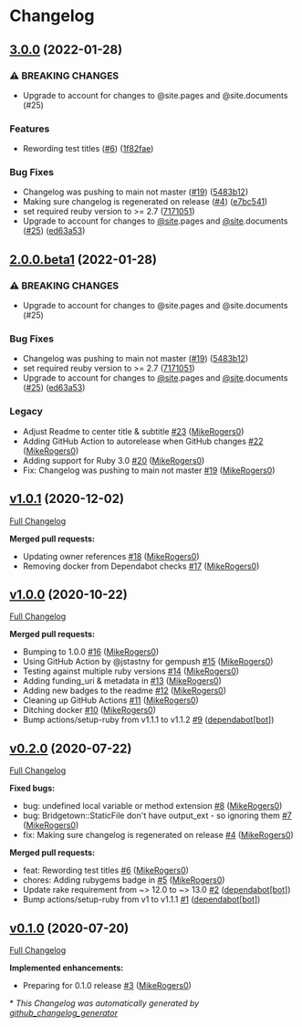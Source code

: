 # Changelog

## [3.0.0](https://github.com/bt-rb/bridgetown-minify-html/compare/v2.0.0...v3.0.0) (2022-01-28)


### ⚠ BREAKING CHANGES

* Upgrade to account for changes to @site.pages and @site.documents (#25)

### Features

* Rewording test titles ([#6](https://github.com/bt-rb/bridgetown-minify-html/issues/6)) ([1f82fae](https://github.com/bt-rb/bridgetown-minify-html/commit/1f82fae6e5376c3a527f1bd3df2598ae7865de0a))


### Bug Fixes

* Changelog was pushing to main not master ([#19](https://github.com/bt-rb/bridgetown-minify-html/issues/19)) ([5483b12](https://github.com/bt-rb/bridgetown-minify-html/commit/5483b1250b3c0035600ed8a3bab6d7512cc17a97))
* Making sure changelog is regenerated on release ([#4](https://github.com/bt-rb/bridgetown-minify-html/issues/4)) ([e7bc541](https://github.com/bt-rb/bridgetown-minify-html/commit/e7bc541785ea5d1c04cd0cbee8207343d6acdd62))
* set required reuby version to >= 2.7 ([7171051](https://github.com/bt-rb/bridgetown-minify-html/commit/717105125bad53f0b574044cdda81d2ffa96038d))
* Upgrade to account for changes to [@site](https://github.com/site).pages and [@site](https://github.com/site).documents ([#25](https://github.com/bt-rb/bridgetown-minify-html/issues/25)) ([ed63a53](https://github.com/bt-rb/bridgetown-minify-html/commit/ed63a53686abc0b15298d6d84f70cfeff67e9287))

## [2.0.0.beta1](https://github.com/bt-rb/bridgetown-minify-html/compare/v1.0.1...v2.0.0.beta1) (2022-01-28)


### ⚠ BREAKING CHANGES

* Upgrade to account for changes to @site.pages and @site.documents (#25)

### Bug Fixes

* Changelog was pushing to main not master ([#19](https://github.com/bt-rb/bridgetown-minify-html/issues/19)) ([5483b12](https://github.com/bt-rb/bridgetown-minify-html/commit/5483b1250b3c0035600ed8a3bab6d7512cc17a97))
* set required reuby version to >= 2.7 ([7171051](https://github.com/bt-rb/bridgetown-minify-html/commit/717105125bad53f0b574044cdda81d2ffa96038d))
* Upgrade to account for changes to [@site](https://github.com/site).pages and [@site](https://github.com/site).documents ([#25](https://github.com/bt-rb/bridgetown-minify-html/issues/25)) ([ed63a53](https://github.com/bt-rb/bridgetown-minify-html/commit/ed63a53686abc0b15298d6d84f70cfeff67e9287))

### Legacy

- Adjust Readme to center title & subtitle [\#23](https://github.com/bt-rb/bridgetown-minify-html/pull/23) ([MikeRogers0](https://github.com/MikeRogers0))
- Adding GitHub Action to autorelease when GitHub changes [\#22](https://github.com/bt-rb/bridgetown-minify-html/pull/22) ([MikeRogers0](https://github.com/MikeRogers0))
- Adding support for Ruby 3.0 [\#20](https://github.com/bt-rb/bridgetown-minify-html/pull/20) ([MikeRogers0](https://github.com/MikeRogers0))
- Fix: Changelog was pushing to main not master [\#19](https://github.com/bt-rb/bridgetown-minify-html/pull/19) ([MikeRogers0](https://github.com/MikeRogers0))

## [v1.0.1](https://github.com/bt-rb/bridgetown-minify-html/tree/v1.0.1) (2020-12-02)

[Full Changelog](https://github.com/bt-rb/bridgetown-minify-html/compare/v1.0.0...v1.0.1)

**Merged pull requests:**

- Updating owner references [\#18](https://github.com/bt-rb/bridgetown-minify-html/pull/18) ([MikeRogers0](https://github.com/MikeRogers0))
- Removing docker from Dependabot checks [\#17](https://github.com/bt-rb/bridgetown-minify-html/pull/17) ([MikeRogers0](https://github.com/MikeRogers0))

## [v1.0.0](https://github.com/bt-rb/bridgetown-minify-html/tree/v1.0.0) (2020-10-22)

[Full Changelog](https://github.com/bt-rb/bridgetown-minify-html/compare/v0.2.0...v1.0.0)

**Merged pull requests:**

- Bumping to 1.0.0 [\#16](https://github.com/bt-rb/bridgetown-minify-html/pull/16) ([MikeRogers0](https://github.com/MikeRogers0))
- Using GitHub Action by @jstastny for gempush [\#15](https://github.com/bt-rb/bridgetown-minify-html/pull/15) ([MikeRogers0](https://github.com/MikeRogers0))
- Testing against multiple ruby versions [\#14](https://github.com/bt-rb/bridgetown-minify-html/pull/14) ([MikeRogers0](https://github.com/MikeRogers0))
- Adding funding\_uri & metadata in [\#13](https://github.com/bt-rb/bridgetown-minify-html/pull/13) ([MikeRogers0](https://github.com/MikeRogers0))
- Adding new badges to the readme [\#12](https://github.com/bt-rb/bridgetown-minify-html/pull/12) ([MikeRogers0](https://github.com/MikeRogers0))
- Cleaning up GitHub Actions [\#11](https://github.com/bt-rb/bridgetown-minify-html/pull/11) ([MikeRogers0](https://github.com/MikeRogers0))
- Ditching docker [\#10](https://github.com/bt-rb/bridgetown-minify-html/pull/10) ([MikeRogers0](https://github.com/MikeRogers0))
- Bump actions/setup-ruby from v1.1.1 to v1.1.2 [\#9](https://github.com/bt-rb/bridgetown-minify-html/pull/9) ([dependabot[bot]](https://github.com/apps/dependabot))

## [v0.2.0](https://github.com/bt-rb/bridgetown-minify-html/tree/v0.2.0) (2020-07-22)

[Full Changelog](https://github.com/bt-rb/bridgetown-minify-html/compare/v0.1.0...v0.2.0)

**Fixed bugs:**

- bug: undefined local variable or method extension [\#8](https://github.com/bt-rb/bridgetown-minify-html/pull/8) ([MikeRogers0](https://github.com/MikeRogers0))
- bug: Bridgetown::StaticFile don't have output\_ext - so ignoring them [\#7](https://github.com/bt-rb/bridgetown-minify-html/pull/7) ([MikeRogers0](https://github.com/MikeRogers0))
- fix: Making sure changelog is regenerated on release [\#4](https://github.com/bt-rb/bridgetown-minify-html/pull/4) ([MikeRogers0](https://github.com/MikeRogers0))

**Merged pull requests:**

- feat: Rewording test titles [\#6](https://github.com/bt-rb/bridgetown-minify-html/pull/6) ([MikeRogers0](https://github.com/MikeRogers0))
- chores: Adding rubygems badge in [\#5](https://github.com/bt-rb/bridgetown-minify-html/pull/5) ([MikeRogers0](https://github.com/MikeRogers0))
- Update rake requirement from ~\> 12.0 to ~\> 13.0 [\#2](https://github.com/bt-rb/bridgetown-minify-html/pull/2) ([dependabot[bot]](https://github.com/apps/dependabot))
- Bump actions/setup-ruby from v1 to v1.1.1 [\#1](https://github.com/bt-rb/bridgetown-minify-html/pull/1) ([dependabot[bot]](https://github.com/apps/dependabot))

## [v0.1.0](https://github.com/bt-rb/bridgetown-minify-html/tree/v0.1.0) (2020-07-20)

[Full Changelog](https://github.com/bt-rb/bridgetown-minify-html/compare/5ce9f22631f178ecf164501e7d28d6dee902ce9c...v0.1.0)

**Implemented enhancements:**

- Preparing for 0.1.0 release [\#3](https://github.com/bt-rb/bridgetown-minify-html/pull/3) ([MikeRogers0](https://github.com/MikeRogers0))



\* *This Changelog was automatically generated by [github_changelog_generator](https://github.com/github-changelog-generator/github-changelog-generator)*
